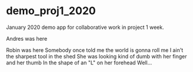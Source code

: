 # demo_proj1_2020
January 2020 demo app for collaborative work in project 1 week.

Andres was here

Robin was here
Somebody once told me the world is gonna roll me
I ain't the sharpest tool in the shed
She was looking kind of dumb with her finger and her thumb
In the shape of an "L" on her forehead
Well...

